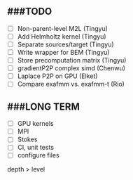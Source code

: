 ###TODO
-------------

- [ ] Non-parent-level M2L (Tingyu)
- [ ] Add Helmholtz kernel (Tingyu)
- [ ] Separate sources/target (Tingyu)
- [ ] Write wrapper for BEM (Tingyu)
- [ ] Store precomputation matrix (Tingyu)
- [ ] gradientP2P complex simd (Chenwu)
- [ ] Laplace P2P on GPU (Elket)
- [ ] Compare exafmm vs. exafmm-t (Rio)

###LONG TERM
-------------
- [ ] GPU kernels
- [ ] MPI
- [ ] Stokes
- [ ] CI, unit tests
- [ ] configure files

depth > level